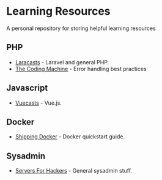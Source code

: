 # Learning Resources
A personal repository for storing helpful learning resources

## PHP

* [Laracasts](http://laracasts.com/) - Laravel and general PHP.
* [The Coding Machine](http://bestpractices.thecodingmachine.com/php/error_handling.html) - Error handling best practices

## Javascript

* [Vuecasts](https://vuecasts.com/) - Vue.js.

## Docker

* [Shipping Docker](shippingdocker.com) - Docker quickstart guide.

## Sysadmin

* [Servers For Hackers](https://serversforhackers.com/) - General sysadmin stuff.
